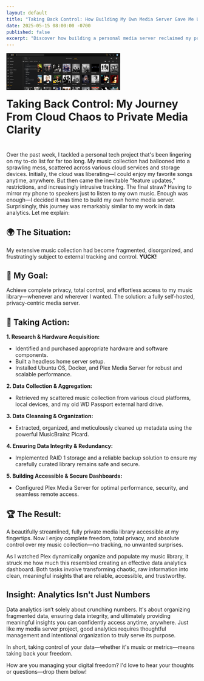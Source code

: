 ```yaml
---
layout: default
title: "Taking Back Control: How Building My Own Media Server Gave Me Ultimate Privacy and Freedom"
date: 2025-05-15 08:00:00 -0700
published: false
excerpt: "Discover how building a personal media server reclaimed my privacy and why managing your media is exactly like mastering data analytics."
---
```


<div style="display: flex; align-items: flex-end; gap: 20px; margin-bottom: 40px; flex-wrap: wrap;">
  <img src="../assets/images/plex-media-server-dashboard.png" 
       alt="Plex Media Server Dashboard showcasing private music collection"
       style="width: 300px; height: auto;">

  <h1 style="margin: 0; flex: 1; min-width: 200px;">Taking Back Control: My Journey From Cloud Chaos to Private Media Clarity</h1>
</div>


Over the past week, I tackled a personal tech project that's been lingering on my to-do list for far too long. My music collection had ballooned into a sprawling mess, scattered across various cloud services and storage devices. Initially, the cloud was liberating—I could enjoy my favorite songs anytime, anywhere. But then came the inevitable "feature updates," restrictions, and increasingly intrusive tracking. The final straw? Having to mirror my phone to speakers just to listen to my own music. Enough was enough—I decided it was time to build my own home media server. Surprisingly, this journey was remarkably similar to my work in data analytics. Let me explain:

## 🌍 The Situation:
My extensive music collection had become fragmented, disorganized, and frustratingly subject to external tracking and control. **YUCK!**

## 🎯 My Goal:
Achieve complete privacy, total control, and effortless access to my music library—whenever and wherever I wanted. The solution: a fully self-hosted, privacy-centric media server.

## 🚀 Taking Action:
**1. Research & Hardware Acquisition:**
  - Identified and purchased appropriate hardware and software components.
  - Built a headless home server setup.
  - Installed Ubuntu OS, Docker, and Plex Media Server for robust and scalable performance.

**2. Data Collection & Aggregation:**
  - Retrieved my scattered music collection from various cloud platforms, local devices, and my old WD Passport external hard drive.

**3. Data Cleansing & Organization:**
  - Extracted, organized, and meticulously cleaned up metadata using the powerful MusicBrainz Picard.

**4. Ensuring Data Integrity & Redundancy:**
  - Implemented RAID 1 storage and a reliable backup solution to ensure my carefully curated library remains safe and secure.

**5. Building Accessible & Secure Dashboards:**
  - Configured Plex Media Server for optimal performance, security, and seamless remote access.

## 🏆 The Result:
A beautifully streamlined, fully private media library accessible at my fingertips. Now I enjoy complete freedom, total privacy, and absolute control over my music collection—no tracking, no unwanted surprises.

As I watched Plex dynamically organize and populate my music library, it struck me how much this resembled creating an effective data analytics dashboard. Both tasks involve transforming chaotic, raw information into clean, meaningful insights that are reliable, accessible, and trustworthy.

## Insight: Analytics Isn't Just Numbers

Data analytics isn’t solely about crunching numbers. It's about organizing fragmented data, ensuring data integrity, and ultimately providing meaningful insights you can confidently access anytime, anywhere. Just like my media server project, good analytics requires thoughtful management and intentional organization to truly serve its purpose.

In short, taking control of your data—whether it's music or metrics—means taking back your freedom.

How are you managing your digital freedom? I'd love to hear your thoughts or questions—drop them below!


